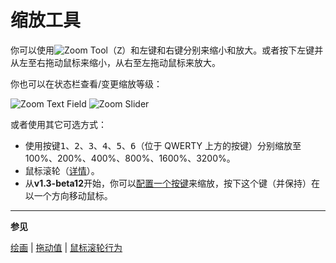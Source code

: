 # 缩放工具

你可以使用![Zoom Tool](tools/zoom-tool.png)（<kbd>Z</kbd>）和左键和右键分别来缩小和放大。或者按下左键并从左至右拖动鼠标来缩小，从右至左拖动鼠标来放大。

你也可以在状态栏查看/变更缩放等级：

![Zoom Text Field](zoom/zoom-text-field.png)
![Zoom Slider](zoom/zoom-slider.png)

或者使用其它可选方式：

- 使用按键<kbd>1</kbd>、<kbd>2</kbd>、<kbd>3</kbd>、<kbd>4</kbd>、<kbd>5</kbd>、<kbd>6</kbd>（位于 QWERTY 上方的按键）分别缩放至 100%、200%、400%、800%、1600%、3200%。
- 鼠标滚轮（[详情](https://github.com/aseprite/aseprite/issues/2896)）。
- 从**v1.3-beta12**开始，你可以[配置一个按键](drag-value.md)来缩放，按下这个键（并保持）在以一个方向移动鼠标。

---

**参见**

[绘画](drawing.md) | [拖动值](drag-value.md) | [鼠标滚轮行为](https://github.com/aseprite/aseprite/issues/2896)
